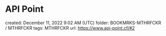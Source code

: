 # API Point

created: December 11, 2022 9:02 AM (UTC)
folder: BOOKMRKS-MTHRFCKR / MTHRFCKR
tags: MTHRFCKR
url: https://www.api-point.cf/#2